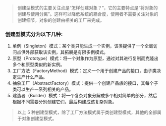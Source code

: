 > 创建型模式的主要关注点是“怎样创建对象？”，它的主要特点是“将对象的创建与使用分离”。这样可以降低系统的耦合度，使用者不需要关注对象的创建细节，对象的创建由相关的工厂来完成。

### 创建型模式分为以下几种:
1. 单例（Singleton）模式：某个类只能生成一个实例，该类提供了一个全局访问点供外部获取该实例，其拓展是有限多例模式。
2. 原型（Prototype）模式：将一个对象作为原型，通过对其进行复制而克隆出多个和原型类似的新实例。
3. 工厂方法（FactoryMethod）模式：定义一个用于创建产品的接口，由子类决定生产什么产品。
4. 抽象工厂（AbstractFactory）模式：提供一个创建产品族的接口，其每个子类可以生产一系列相关的产品。
5. 建造者（Builder）模式：将一个复杂对象分解成多个相对简单的部分，然后根据不同需要分别创建它们，最后构建成该复杂对象。

> 以上 5 种创建型模式，除了工厂方法模式属于类创建型模式，其他的全部属于对象创建型模式。